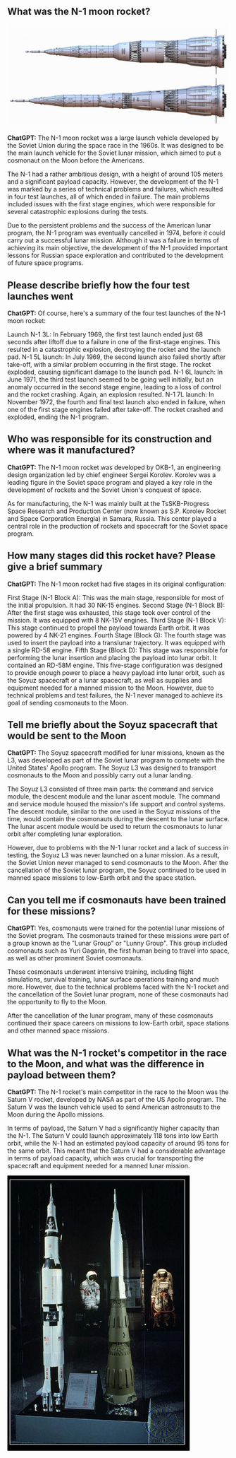 ## What was the N-1 moon rocket?

![N1 lunar rocket](N1-1.jpg)

**ChatGPT:**
The N-1 moon rocket was a large launch vehicle developed by the Soviet Union during the space race in the 1960s. It was designed to be the main launch vehicle for the Soviet lunar mission, which aimed to put a cosmonaut on the Moon before the Americans.

The N-1 had a rather ambitious design, with a height of around 105 meters and a significant payload capacity. However, the development of the N-1 was marked by a series of technical problems and failures, which resulted in four test launches, all of which ended in failure. The main problems included issues with the first stage engines, which were responsible for several catastrophic explosions during the tests.

Due to the persistent problems and the success of the American lunar program, the N-1 program was eventually cancelled in 1974, before it could carry out a successful lunar mission. Although it was a failure in terms of achieving its main objective, the development of the N-1 provided important lessons for Russian space exploration and contributed to the development of future space programs.


## Please describe briefly how the four test launches went
**ChatGPT:**
Of course, here's a summary of the four test launches of the N-1 moon rocket:

Launch N-1 3L: In February 1969, the first test launch ended just 68 seconds after liftoff due to a failure in one of the first-stage engines. This resulted in a catastrophic explosion, destroying the rocket and the launch pad.
N-1 5L launch: In July 1969, the second launch also failed shortly after take-off, with a similar problem occurring in the first stage. The rocket exploded, causing significant damage to the launch pad.
N-1 6L launch: In June 1971, the third test launch seemed to be going well initially, but an anomaly occurred in the second stage engine, leading to a loss of control and the rocket crashing. Again, an explosion resulted.
N-1 7L launch: In November 1972, the fourth and final test launch also ended in failure, when one of the first stage engines failed after take-off. The rocket crashed and exploded, ending the N-1 program.

## Who was responsible for its construction and where was it manufactured?
**ChatGPT:**
The N-1 moon rocket was developed by OKB-1, an engineering design organization led by chief engineer Sergei Korolev. Korolev was a leading figure in the Soviet space program and played a key role in the development of rockets and the Soviet Union's conquest of space.

As for manufacturing, the N-1 was mainly built at the TsSKB-Progress Space Research and Production Center (now known as S.P. Korolev Rocket and Space Corporation Energia) in Samara, Russia. This center played a central role in the production of rockets and spacecraft for the Soviet space program.

## How many stages did this rocket have? Please give a brief summary
**ChatGPT:**
The N-1 moon rocket had five stages in its original configuration:

First Stage (N-1 Block A): This was the main stage, responsible for most of the initial propulsion. It had 30 NK-15 engines.
Second Stage (N-1 Block B): After the first stage was exhausted, this stage took over control of the mission. It was equipped with 8 NK-15V engines.
Third Stage (N-1 Block V): This stage continued to propel the payload towards Earth orbit. It was powered by 4 NK-21 engines.
Fourth Stage (Block G): The fourth stage was used to insert the payload into a translunar trajectory. It was equipped with a single RD-58 engine.
Fifth Stage (Block D): This stage was responsible for performing the lunar insertion and placing the payload into lunar orbit. It contained an RD-58M engine.
This five-stage configuration was designed to provide enough power to place a heavy payload into lunar orbit, such as the Soyuz spacecraft or a lunar spacecraft, as well as supplies and equipment needed for a manned mission to the Moon. However, due to technical problems and test failures, the N-1 never managed to achieve its goal of sending cosmonauts to the Moon.

## Tell me briefly about the Soyuz spacecraft that would be sent to the Moon
**ChatGPT:**
The Soyuz spacecraft modified for lunar missions, known as the L3, was developed as part of the Soviet lunar program to compete with the United States' Apollo program. The Soyuz L3 was designed to transport cosmonauts to the Moon and possibly carry out a lunar landing.

The Soyuz L3 consisted of three main parts: the command and service module, the descent module and the lunar ascent module. The command and service module housed the mission's life support and control systems. The descent module, similar to the one used in the Soyuz missions of the time, would contain the cosmonauts during the descent to the lunar surface. The lunar ascent module would be used to return the cosmonauts to lunar orbit after completing lunar exploration.

However, due to problems with the N-1 lunar rocket and a lack of success in testing, the Soyuz L3 was never launched on a lunar mission. As a result, the Soviet Union never managed to send cosmonauts to the Moon. After the cancellation of the Soviet lunar program, the Soyuz continued to be used in manned space missions to low-Earth orbit and the space station.

## Can you tell me if cosmonauts have been trained for these missions?
**ChatGPT:**
Yes, cosmonauts were trained for the potential lunar missions of the Soviet program. The cosmonauts trained for these missions were part of a group known as the "Lunar Group" or "Lunny Group". This group included cosmonauts such as Yuri Gagarin, the first human being to travel into space, as well as other prominent Soviet cosmonauts.

These cosmonauts underwent intensive training, including flight simulations, survival training, lunar surface operations training and much more. However, due to the technical problems faced with the N-1 rocket and the cancellation of the Soviet lunar program, none of these cosmonauts had the opportunity to fly to the Moon.

After the cancellation of the lunar program, many of these cosmonauts continued their space careers on missions to low-Earth orbit, space stations and other manned space missions.

## What was the N-1 rocket's competitor in the race to the Moon, and what was the difference in payload between them?
**ChatGPT:**
The N-1 rocket's main competitor in the race to the Moon was the Saturn V rocket, developed by NASA as part of the US Apollo program. The Saturn V was the launch vehicle used to send American astronauts to the Moon during the Apollo missions.

In terms of payload, the Saturn V had a significantly higher capacity than the N-1. The Saturn V could launch approximately 118 tons into low Earth orbit, while the N-1 had an estimated payload capacity of around 95 tons for the same orbit. This meant that the Saturn V had a considerable advantage in terms of payload capacity, which was crucial for transporting the spacecraft and equipment needed for a manned lunar mission.

![N1 vs Saturn V](N1-2.png)

















